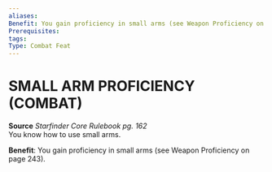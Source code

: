 ```yaml
---
aliases: 
Benefit: You gain proficiency in small arms (see Weapon Proficiency on page 243).
Prerequisites: 
tags: 
Type: Combat Feat
---
```

# SMALL ARM PROFICIENCY (COMBAT)
**Source** _Starfinder Core Rulebook pg. 162_  
You know how to use small arms.

**Benefit**: You gain proficiency in small arms (see Weapon Proficiency on page 243).